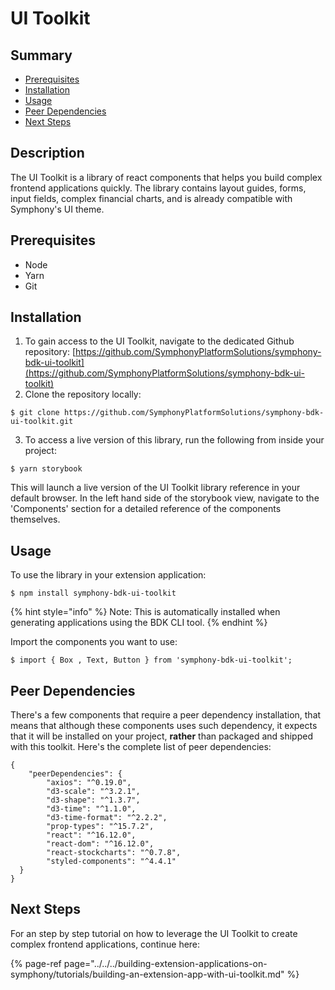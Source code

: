# UI Toolkit

## Summary

* [Prerequisites](ui-toolkit.md#prerequisites)
* [Installation](ui-toolkit.md#installation)
* [Usage](ui-toolkit.md#usage)
* [Peer Dependencies](ui-toolkit.md#peer-dependencies)
* [Next Steps](ui-toolkit.md#next-steps)

## Description

The UI Toolkit is a library of react components that helps you build complex frontend applications quickly. The library contains layout guides, forms, input fields, complex financial charts, and is already compatible with Symphony's UI theme.

## Prerequisites

* Node
* Yarn
* Git

## Installation

1.  To gain access to the UI Toolkit, navigate to the dedicated Github repository: [https://github.com/SymphonyPlatformSolutions/symphony-bdk-ui-toolkit](https://github.com/SymphonyPlatformSolutions/symphony-bdk-ui-toolkit)
2. Clone the repository locally:

```text
$ git clone https://github.com/SymphonyPlatformSolutions/symphony-bdk-ui-toolkit.git
```

   3.  To access a live version of this library, run the following from inside your project:

```text
$ yarn storybook
```

This will launch a live version of the UI Toolkit library reference in your default browser.  In the left hand side of the storybook view, navigate to the 'Components' section for a detailed reference of the components themselves.

## Usage

To use the library in your extension application:

```text
$ npm install symphony-bdk-ui-toolkit
```

{% hint style="info" %}
Note:  This is automatically installed when generating applications using the BDK CLI tool.
{% endhint %}

Import the components you want to use:

```text
$ import { Box , Text, Button } from 'symphony-bdk-ui-toolkit';
```

## Peer Dependencies

There's a few components that require a peer dependency installation, that means that although these components uses such dependency, it expects that it will be installed on your project, **rather** than packaged and shipped with this toolkit. Here's the complete list of peer dependencies:

```text
{
    "peerDependencies": {
        "axios": "^0.19.0",
        "d3-scale": "^3.2.1",
        "d3-shape": "^1.3.7",
        "d3-time": "^1.1.0",
        "d3-time-format": "^2.2.2",
        "prop-types": "^15.7.2",
        "react": "^16.12.0",
        "react-dom": "^16.12.0",
        "react-stockcharts": "^0.7.8",
        "styled-components": "^4.4.1"
  }
}
```

## Next Steps

For an step by step tutorial on how to leverage the UI Toolkit to create complex frontend applications, continue here:

{% page-ref page="../../../building-extension-applications-on-symphony/tutorials/building-an-extension-app-with-ui-toolkit.md" %}

